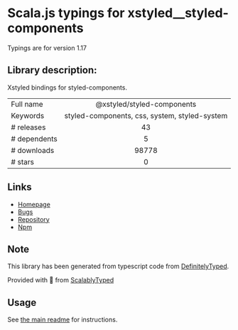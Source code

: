 
# Scala.js typings for xstyled__styled-components

Typings are for version 1.17

## Library description:
Xstyled bindings for styled-components.

|                    |                 |
| ------------------ | :-------------: |
| Full name          | @xstyled/styled-components |
| Keywords           | styled-components, css, system, styled-system |
| # releases         | 43 |
| # dependents       | 5 |
| # downloads        | 98778 |
| # stars            | 0 |

## Links
- [Homepage](https://xstyled.dev)
- [Bugs](https://github.com/smooth-code/xstyled/issues)
- [Repository](https://github.com/smooth-code/xstyled)
- [Npm](https://www.npmjs.com/package/%40xstyled%2Fstyled-components)
    


## Note
This library has been generated from typescript code from [DefinitelyTyped](https://definitelytyped.org).

Provided with :purple_heart: from [ScalablyTyped](https://github.com/oyvindberg/ScalablyTyped)

## Usage
See [the main readme](../../readme.md) for instructions.


